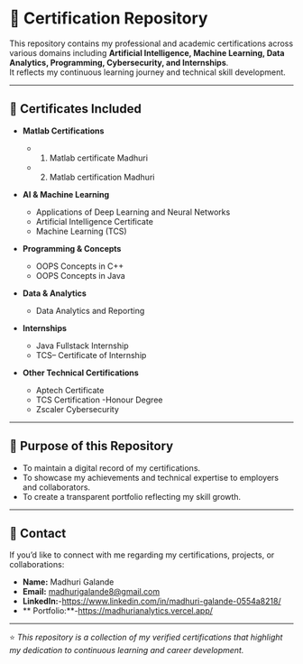 # 📜 Certification Repository

This repository contains my professional and academic certifications across various domains including **Artificial Intelligence, Machine Learning, Data Analytics, Programming, Cybersecurity, and Internships**.  
It reflects my continuous learning journey and technical skill development.  

---

## 📂 Certificates Included

- **Matlab Certifications**
  - 1. Matlab certificate Madhuri  
  - 2. Matlab certification Madhuri  

- **AI & Machine Learning**
  - Applications of Deep Learning and Neural Networks  
  - Artificial Intelligence Certificate  
  - Machine Learning (TCS)  

- **Programming & Concepts**
  - OOPS Concepts in C++  
  - OOPS Concepts in Java  

- **Data & Analytics**
  - Data Analytics and Reporting  

- **Internships**
  - Java Fullstack Internship  
  - TCS– Certificate of Internship  

- **Other Technical Certifications**
  - Aptech Certificate  
  - TCS Certification -Honour Degree
  - Zscaler Cybersecurity  

---

## 🚀 Purpose of this Repository

- To maintain a digital record of my certifications.  
- To showcase my achievements and technical expertise to employers and collaborators.  
- To create a transparent portfolio reflecting my skill growth.  

---

## 📧 Contact

If you’d like to connect with me regarding my certifications, projects, or collaborations:  

- **Name:** Madhuri Galande  
- **Email:** madhurigalande8@gmail.com
- **LinkedIn:**-https://www.linkedin.com/in/madhuri-galande-0554a8218/
- ** Portfolio:**-https://madhurianalytics.vercel.app/


---

⭐ *This repository is a collection of my verified certifications that highlight my dedication to continuous learning and career development.*  
